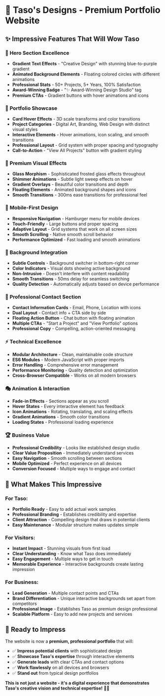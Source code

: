 # 🎨 Taso's Designs - Premium Portfolio Website

## ✨ **Impressive Features That Will Wow Taso**

### 🚀 **Hero Section Excellence**
- **Gradient Text Effects** - "Creative Design" with stunning blue-to-purple gradient
- **Animated Background Elements** - Floating colored circles with different animations
- **Professional Stats** - 50+ Projects, 5+ Years, 100% Satisfaction
- **Award-Winning Badge** - "✨ Award-Winning Design Studio" tag
- **Premium CTAs** - Gradient buttons with hover animations and icons

### 🎯 **Portfolio Showcase**
- **Card Hover Effects** - 3D scale transforms and color transitions
- **Project Categories** - Digital Art, Branding, Web Design with distinct visual styles
- **Interactive Elements** - Hover animations, icon scaling, and smooth transitions
- **Professional Layout** - Grid system with proper spacing and typography
- **Call-to-Action** - "View All Projects" button with gradient styling

### 💎 **Premium Visual Effects**
- **Glass Morphism** - Sophisticated frosted glass effects throughout
- **Shimmer Animations** - Subtle light sweep effects on hover
- **Gradient Overlays** - Beautiful color transitions and depth
- **Floating Elements** - Animated background shapes and icons
- **Smooth Transitions** - 300ms ease transitions for professional feel

### 📱 **Mobile-First Design**
- **Responsive Navigation** - Hamburger menu for mobile devices
- **Touch-Friendly** - Large buttons and proper spacing
- **Adaptive Layout** - Grid systems that work on all screen sizes
- **Smooth Scrolling** - Native smooth scroll behavior
- **Performance Optimized** - Fast loading and smooth animations

### 🎨 **Background Integration**
- **Subtle Controls** - Background switcher in bottom-right corner
- **Color Indicators** - Visual dots showing active background
- **Non-Intrusive** - Doesn't interfere with content readability
- **Smooth Transitions** - 50ms delay for seamless switching
- **Quality Detection** - Automatically adjusts based on device performance

### 💼 **Professional Contact Section**
- **Contact Information Cards** - Email, Phone, Location with icons
- **Dual Layout** - Contact info + CTA side by side
- **Floating Action Button** - Chat button with floating animation
- **Multiple CTAs** - "Start a Project" and "View Portfolio" options
- **Professional Copy** - Compelling, action-oriented messaging

### ⚡ **Technical Excellence**
- **Modular Architecture** - Clean, maintainable code structure
- **ES6 Modules** - Modern JavaScript with proper imports
- **Error Handling** - Comprehensive error management
- **Performance Monitoring** - Quality detection and optimization
- **Cross-Browser Compatible** - Works on all modern browsers

### 🎭 **Animation & Interaction**
- **Fade-in Effects** - Sections appear as you scroll
- **Hover States** - Every interactive element has feedback
- **Icon Animations** - Rotating, translating, and scaling effects
- **Gradient Animations** - Smooth color transitions
- **Loading States** - Professional loading experience

### 🏆 **Business Value**
- **Professional Credibility** - Looks like established design studio
- **Clear Value Proposition** - Immediately understand services
- **Easy Navigation** - Smooth scrolling between sections
- **Mobile Optimized** - Perfect experience on all devices
- **Conversion Focused** - Multiple ways to engage and contact

## 🎯 **What Makes This Impressive**

### **For Taso:**
- **Portfolio Ready** - Easy to add actual work samples
- **Professional Branding** - Establishes credibility and expertise
- **Client Attraction** - Compelling design that draws in potential clients
- **Easy Maintenance** - Modular structure makes updates simple

### **For Visitors:**
- **Instant Impact** - Stunning visuals from first load
- **Clear Understanding** - Know what Taso does immediately
- **Easy Engagement** - Multiple ways to get in touch
- **Memorable Experience** - Interactive backgrounds create lasting impression

### **For Business:**
- **Lead Generation** - Multiple contact points and CTAs
- **Brand Differentiation** - Unique interactive backgrounds set apart from competitors
- **Professional Image** - Establishes Taso as premium design professional
- **Scalable Platform** - Easy to add new projects and services

## 🚀 **Ready to Impress**

The website is now a **premium, professional portfolio** that will:
- ✅ **Impress potential clients** with sophisticated design
- ✅ **Showcase Taso's expertise** through interactive elements
- ✅ **Generate leads** with clear CTAs and contact options
- ✅ **Work flawlessly** on all devices and browsers
- ✅ **Stand out** from typical design portfolios

**This is not just a website - it's a digital experience that demonstrates Taso's creative vision and technical expertise!** 🎨✨



